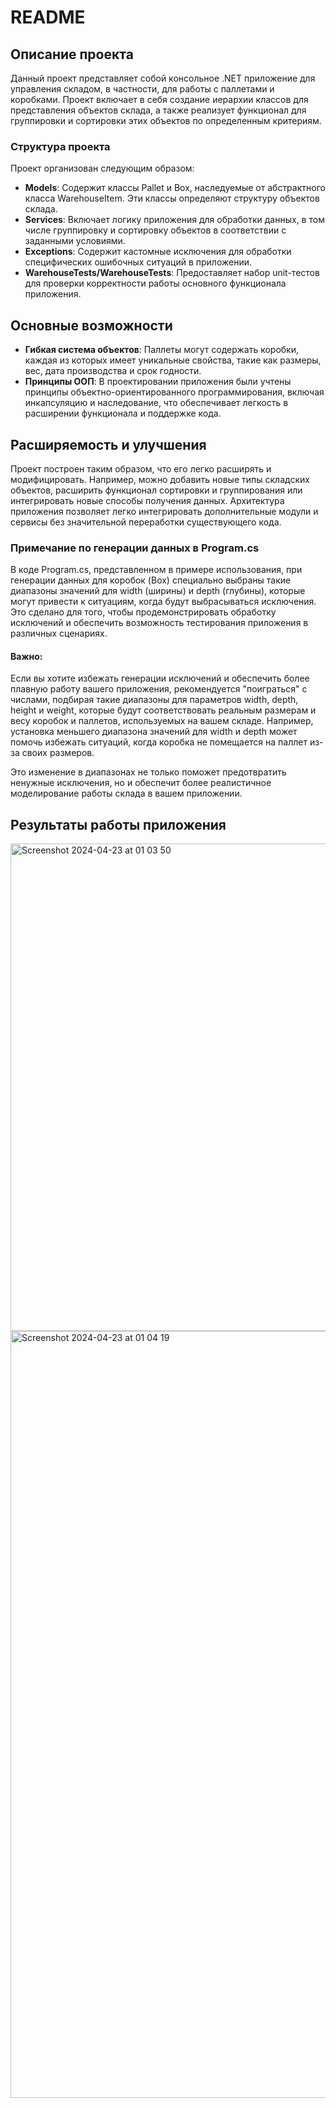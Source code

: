 # README

## Описание проекта

Данный проект представляет собой консольное .NET приложение для управления складом, в частности, для работы с паллетами и коробками. 
Проект включает в себя создание иерархии классов для представления объектов склада, а также реализует функционал для группировки и сортировки этих объектов по определенным критериям.

### Структура проекта

Проект организован следующим образом:

- **Models**: Содержит классы Pallet и Box, наследуемые от абстрактного класса WarehouseItem. Эти классы определяют структуру объектов склада.
- **Services**: Включает логику приложения для обработки данных, в том числе группировку и сортировку объектов в соответствии с заданными условиями.
- **Exceptions**: Содержит кастомные исключения для обработки специфических ошибочных ситуаций в приложении.
- **WarehouseTests/WarehouseTests**: Предоставляет набор unit-тестов для проверки корректности работы основного функционала приложения.

## Основные возможности

- **Гибкая система объектов**: Паллеты могут содержать коробки, каждая из которых имеет уникальные свойства, такие как размеры, вес, дата производства и срок годности.
- **Принципы ООП**: В проектировании приложения были учтены принципы объектно-ориентированного программирования, включая инкапсуляцию и наследование, что обеспечивает легкость в расширении функционала и поддержке кода.

## Расширяемость и улучшения

Проект построен таким образом, что его легко расширять и модифицировать. Например, можно добавить новые типы складских объектов, расширить функционал сортировки и группирования или интегрировать новые способы получения данных. Архитектура приложения позволяет легко интегрировать дополнительные модули и сервисы без значительной переработки существующего кода.

### Примечание по генерации данных в Program.cs

В коде Program.cs, представленном в примере использования, при генерации данных для коробок (Box) специально выбраны такие диапазоны значений для width (ширины) и depth (глубины), которые могут привести к ситуациям, когда будут выбрасываться исключения. Это сделано для того, чтобы продемонстрировать обработку исключений и обеспечить возможность тестирования приложения в различных сценариях.

#### Важно:

Если вы хотите избежать генерации исключений и обеспечить более плавную работу вашего приложения, рекомендуется "поиграться" с числами, подбирая такие диапазоны для параметров width, depth, height и weight, которые будут соответствовать реальным размерам и весу коробок и паллетов, используемых на вашем складе. Например, установка меньшего диапазона значений для width и depth может помочь избежать ситуаций, когда коробка не помещается на паллет из-за своих размеров.

Это изменение в диапазонах не только поможет предотвратить ненужные исключения, но и обеспечит более реалистичное моделирование работы склада в вашем приложении.

## Результаты работы приложения

<img width="780" alt="Screenshot 2024-04-23 at 01 03 50" src="https://github.com/PolinaKirillovna/WarehouseManager/assets/90152106/9289d6bd-0e28-4559-8e13-961e19e285a5">

<img width="1227" alt="Screenshot 2024-04-23 at 01 04 19" src="https://github.com/PolinaKirillovna/WarehouseManager/assets/90152106/2a9bea4c-2eda-477a-a2c8-be7cb45ddb4d">
